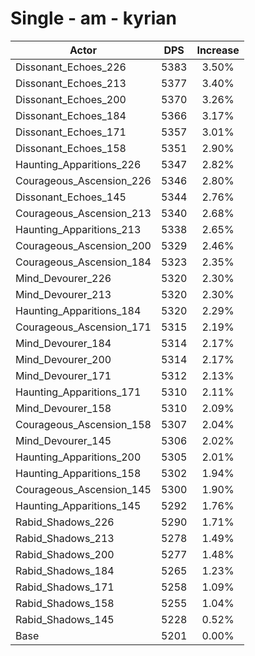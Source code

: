 # Single - am - kyrian
| Actor | DPS | Increase |
|---|:---:|:---:|
|Dissonant_Echoes_226|5383|3.50%|
|Dissonant_Echoes_213|5377|3.40%|
|Dissonant_Echoes_200|5370|3.26%|
|Dissonant_Echoes_184|5366|3.17%|
|Dissonant_Echoes_171|5357|3.01%|
|Dissonant_Echoes_158|5351|2.90%|
|Haunting_Apparitions_226|5347|2.82%|
|Courageous_Ascension_226|5346|2.80%|
|Dissonant_Echoes_145|5344|2.76%|
|Courageous_Ascension_213|5340|2.68%|
|Haunting_Apparitions_213|5338|2.65%|
|Courageous_Ascension_200|5329|2.46%|
|Courageous_Ascension_184|5323|2.35%|
|Mind_Devourer_226|5320|2.30%|
|Mind_Devourer_213|5320|2.30%|
|Haunting_Apparitions_184|5320|2.29%|
|Courageous_Ascension_171|5315|2.19%|
|Mind_Devourer_184|5314|2.17%|
|Mind_Devourer_200|5314|2.17%|
|Mind_Devourer_171|5312|2.13%|
|Haunting_Apparitions_171|5310|2.11%|
|Mind_Devourer_158|5310|2.09%|
|Courageous_Ascension_158|5307|2.04%|
|Mind_Devourer_145|5306|2.02%|
|Haunting_Apparitions_200|5305|2.01%|
|Haunting_Apparitions_158|5302|1.94%|
|Courageous_Ascension_145|5300|1.90%|
|Haunting_Apparitions_145|5292|1.76%|
|Rabid_Shadows_226|5290|1.71%|
|Rabid_Shadows_213|5278|1.49%|
|Rabid_Shadows_200|5277|1.48%|
|Rabid_Shadows_184|5265|1.23%|
|Rabid_Shadows_171|5258|1.09%|
|Rabid_Shadows_158|5255|1.04%|
|Rabid_Shadows_145|5228|0.52%|
|Base|5201|0.00%|
